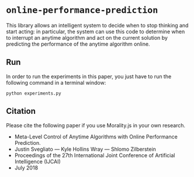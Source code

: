 # `online-performance-prediction`

This library allows an intelligent system to decide when to stop thinking and start acting: in particular, the system can use this code to determine when to interrupt an anytime algorithm and act on the current solution by predicting the performance of the anytime algorithm online.

## Run

In order to run the experiments in this paper, you just have to run the following command in a terminal window:
```console
python experiments.py
```

## Citation

Please cite the following paper if you use Morality.js in your own research.

* Meta-Level Control of Anytime Algorithms with Online Performance Prediction.
* Justin Svegliato — Kyle Hollins Wray — Shlomo Zilberstein
* Proceedings of the 27th International Joint Conference of Artificial Intelligence (IJCAI)
* July 2018
